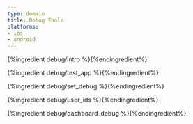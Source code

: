 ```yaml
---
type: domain
title: Debug Tools
platforms:
- ios
- android
---
```


{%ingredient debug/intro %}{%endingredient%}

{%ingredient debug/test_app %}{%endingredient%}

{%ingredient debug/set_debug %}{%endingredient%}

{%ingredient debug/user_ids %}{%endingredient%}

{%ingredient debug/dashboard_debug %}{%endingredient%}


